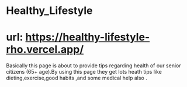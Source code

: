 # Healthy_Lifestyle
# url: https://healthy-lifestyle-rho.vercel.app/
Basically this page is about to provide tips regarding health of our senior citizens (65+ age).By using this page they get lots heath tips like dieting,exercise,good habits ,and some medical help also .
